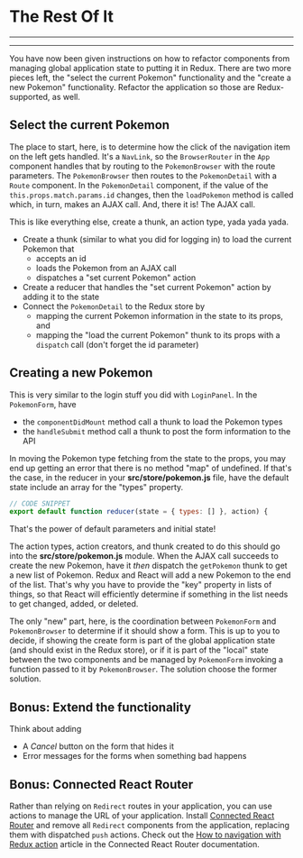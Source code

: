 # The Rest Of It
________________________________________________________________________________
<!-- @import "[TOC]" {cmd="toc" depthFrom=2 depthTo=6 orderedList=false} -->
________________________________________________________________________________

You have now been given instructions on how to refactor components from managing
global application state to putting it in Redux. There are two more pieces left,
the "select the current Pokemon" functionality and the "create a new Pokemon"
functionality. Refactor the application so those are Redux-supported, as well.

## Select the current Pokemon

The place to start, here, is to determine how the click of the navigation item
on the left gets handled. It's a `NavLink`, so the `BrowserRouter` in the `App`
component handles that by routing to the `PokemonBrowser` with the route
parameters. The `PokemonBrowser` then routes to the `PokemonDetail` with a
`Route` component. In the `PokemonDetail` component, if the value of the
`this.props.match.params.id` changes, then the `loadPokemon` method is called
which, in turn, makes an AJAX call. And, there it is! The AJAX call.

This is like everything else, create a thunk, an action type, yada yada yada.

* Create a thunk (similar to what you did for logging in) to load the current
  Pokemon that
  * accepts an id
  * loads the Pokemon from an AJAX call
  * dispatches a "set current Pokemon" action
* Create a reducer that handles the "set current Pokemon" action by adding it
  to the state
* Connect the `PokemonDetail` to the Redux store by
  * mapping the current Pokemon information in the state to its props, and
  * mapping the "load the current Pokemon" thunk to its props with a `dispatch`
    call (don't forget the id parameter)

## Creating a new Pokemon

This is very similar to the login stuff you did with `LoginPanel`. In the
`PokemonForm`, have

* the `componentDidMount` method call a thunk to load the Pokemon types
* the `handleSubmit` method call a thunk to post the form information to the
  API

In moving the Pokemon type fetching from the state to the props, you may end up
getting an error that there is no method "map" of undefined. If that's the case,
in the reducer in your **src/store/pokemon.js** file, have the default state
include an array for the "types" property.

```js
// CODE SNIPPET
export default function reducer(state = { types: [] }, action) {
```

That's the power of default parameters and initial state!

The action types, action creators, and thunk created to do this should go into
the **src/store/pokemon.js** module. When the AJAX call succeeds to create the
new Pokemon, have it _then_ dispatch the `getPokemon` thunk to get a new list of
Pokemon. Redux and React will add a new Pokemon to the end of the list. That's
why you have to provide the "key" property in lists of things, so that React
will efficiently determine if something in the list needs to get changed, added,
or deleted.

The only "new" part, here, is the coordination between `PokemonForm` and
`PokemonBrowser` to determine if it should show a form. This is up to you to
decide, if showing the create form is part of the global application state (and
should exist in the Redux store), or if it is part of the "local" state between
the two components and be managed by `PokemonForm` invoking a function passed to
it by `PokemonBrowser`. The solution choose the former solution.

## Bonus: Extend the functionality

Think about adding

* A _Cancel_ button on the form that hides it
* Error messages for the forms when something bad happens

## Bonus: Connected React Router

Rather than relying on `Redirect` routes in your application, you can use
actions to manage the URL of your application. Install [Connected React
Router][1] and remove all `Redirect` components from the application, replacing
them with dispatched `push` actions. Check out the [How to navigation with
Redux action][2] article in the Connected React Router documentation.


[1]: https://github.com/supasate/connected-react-router
[2]: https://github.com/supasate/connected-react-router/blob/master/FAQ.md#how-to-navigate-with-redux-action
